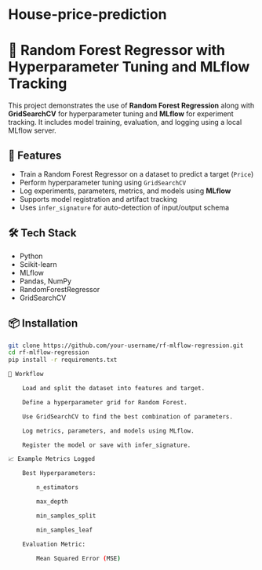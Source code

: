 # House-price-prediction

# 🌲 Random Forest Regressor with Hyperparameter Tuning and MLflow Tracking

This project demonstrates the use of **Random Forest Regression** along with **GridSearchCV** for hyperparameter tuning and **MLflow** for experiment tracking. It includes model training, evaluation, and logging using a local MLflow server.

## 🚀 Features

- Train a Random Forest Regressor on a dataset to predict a target (`Price`)
- Perform hyperparameter tuning using `GridSearchCV`
- Log experiments, parameters, metrics, and models using **MLflow**
- Supports model registration and artifact tracking
- Uses `infer_signature` for auto-detection of input/output schema

## 🛠️ Tech Stack

- Python
- Scikit-learn
- MLflow
- Pandas, NumPy
- RandomForestRegressor
- GridSearchCV

## 📦 Installation

```bash
git clone https://github.com/your-username/rf-mlflow-regression.git
cd rf-mlflow-regression
pip install -r requirements.txt

🧠 Workflow

    Load and split the dataset into features and target.

    Define a hyperparameter grid for Random Forest.

    Use GridSearchCV to find the best combination of parameters.

    Log metrics, parameters, and models using MLflow.

    Register the model or save with infer_signature.

📈 Example Metrics Logged

    Best Hyperparameters:

        n_estimators

        max_depth

        min_samples_split

        min_samples_leaf

    Evaluation Metric:

        Mean Squared Error (MSE)
